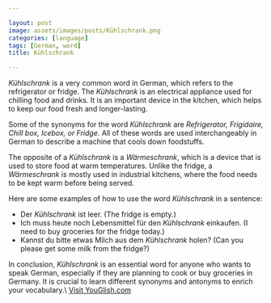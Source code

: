 ```yaml
---

layout: post
image: assets/images/posts/Kühlschrank.png
categories: [language]
tags: [German, word]
title: Kühlschrank

---
```


*Kühlschrank* is a very common word in German, which refers to the refrigerator or fridge. The *Kühlschrank* is an electrical appliance used for chilling food and drinks. It is an important device in the kitchen, which helps to keep our food fresh and longer-lasting.

Some of the synonyms for the word *Kühlschrank* are *Refrigerator, Frigidaire, Chill box, Icebox, or Fridge*. All of these words are used interchangeably in German to describe a machine that cools down foodstuffs.

The opposite of a *Kühlschrank* is a *Wärmeschrank*, which is a device that is used to store food at warm temperatures. Unlike the fridge, a *Wärmeschrank* is mostly used in industrial kitchens, where the food needs to be kept warm before being served.

Here are some examples of how to use the word *Kühlschrank* in a sentence:

* Der *Kühlschrank* ist leer. (The fridge is empty.)
* Ich muss heute noch Lebensmittel für den *Kühlschrank* einkaufen. (I need to buy groceries for the fridge today.)
* Kannst du bitte etwas Milch aus dem *Kühlschrank* holen? (Can you please get some milk from the fridge?)

In conclusion, *Kühlschrank* is an essential word for anyone who wants to speak German, especially if they are planning to cook or buy groceries in Germany. It is crucial to learn different synonyms and antonyms to enrich your vocabulary.\ <a id="yg-widget-0" class="youglish-widget" data-query="Kühlschrank" data-lang="german" data-components="8412" data-auto-start="0" data-bkg-color="theme_light" data-title="How%20to%20pronounce%20Kühlschrank%20in%20German"  rel="nofollow" href="https://youglish.com">Visit YouGlish.com</a><script async src="https://youglish.com/public/emb/widget.js" charset="utf-8"></script>